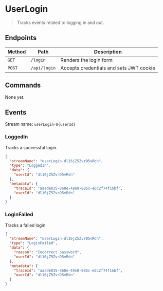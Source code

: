 # UserLogin

> Tracks events related to logging in and out.

## Endpoints

| Method | Path | Description |
| - | - | - |
| `GET` | `/login` | Renders the login form |
| `POST` | `/api/login` | Accepts credentials and sets JWT cookie |

## Commands

None yet.

## Events

Stream name: `userLogin-${userId}`

### LoggedIn

Tracks a successful login.

```json
{
  "streamName": "userLogin-dl16jZ5ZvrD5vRdn",
  "type": "LoggedIn",
  "data": {
    "userId": "dl16jZ5ZvrD5vRdn"
  },
  "metadata": {
    "traceId": "aaade035-868e-49e0-885c-e0c2f74f1bbf",
    "userId": "dl16jZ5ZvrD5vRdn"
  }
}
```

### LoginFailed

Tracks a failed login.

```json
{
  "streamName": "userLogin-dl16jZ5ZvrD5vRdn",
  "type": "LoginFailed",
  "data": {
    "reason": "Incorrect password",
    "userId": "dl16jZ5ZvrD5vRdn"
  },
  "metadata": {
    "traceId": "aaade035-868e-49e0-885c-e0c2f74f1bbf",
    "userId": "dl16jZ5ZvrD5vRdn"
  }
}
```

